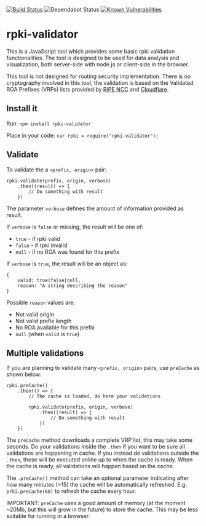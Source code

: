 [![Build Status](https://api.travis-ci.com/massimocandela/rpki-validator.svg)](https://travis-ci.com/massimocandela/rpki-validator)
![Dependabot Status](https://badgen.net/dependabot/massimocandela/rpki-validator/?icon=dependabot)
[![Known Vulnerabilities](https://snyk.io/test/github/massimocandela/rpki-validator/badge.svg?targetFile=package.json)](https://snyk.io/test/github/massimocandela/rpki-validator?targetFile=package.json)

# rpki-validator

This is a JavaScript tool which provides some basic rpki validation functionalities.
The tool is designed to be used for data analysis and visualization, both server-side with node.js or client-side in the browser.

This tool is not designed for routing security implementation.
There is no cryptography involved in this tool, the validation is based on the Validated ROA Prefixes (VRPs) lists provided by [RIPE NCC](https://www.ripe.net) and [Cloudflare](https://cloudflare.com).

## Install it
Run: 
`npm install rpki-validator`

Place in your code: `var rpki = require("rpki-validator");`

## Validate

To validate the a `<prefix, origin>` pair:

```
rpki.validate(prefix, origin, verbose)
    .then((result) => {
        // Do something with result
    })
```

The parameter `verbose` defines the amount of information provided as result.

If `verbose` is `false` or missing, the result will be one of:
* `true` - if rpki valid
* `false` - if rpki invalid
* `null` - if no ROA was found for this prefix


If `verbose` is `true`, the result will be an object as:

```
{
    valid: true|false|null,
    reason: "A string describing the reason"
}
```

Possible `reason` values are:
* Not valid origin
* Not valid prefix length
* No ROA available for this prefix
* `null` (when `valid` is `true`)


## Multiple validations

If you are planning to validate many `<prefix, origin>` pairs, use `preCache` as shown below:

```
rpki.preCache()
    .then(() => {
        // The cache is loaded, do here your validations

        rpki.validate(prefix, origin, verbose)
            .then((result) => {
                // Do something with result
            })
    })

```

The `preCache` method downloads a complete VRP list, this may take some seconds. Do your validations inside the `.then` if you want to be sure all validations are happening in cache.
If you instead do validations outside the `.then`, these will be executed online up to when the cache is ready. When the cache is ready, all validations will happen based on the cache.

The `.preCache()` method can take an optional parameter indicating after how many minutes (>15) the cache will be automatically refreshed. E.g. `prki.preCache(60)` to refresh the cache every hour.

IMPORTANT: `preCache` uses a good amount of memory (at the moment ~20Mb, but this will grow in the future) to store the cache. This may be less suitable for running in a browser.
